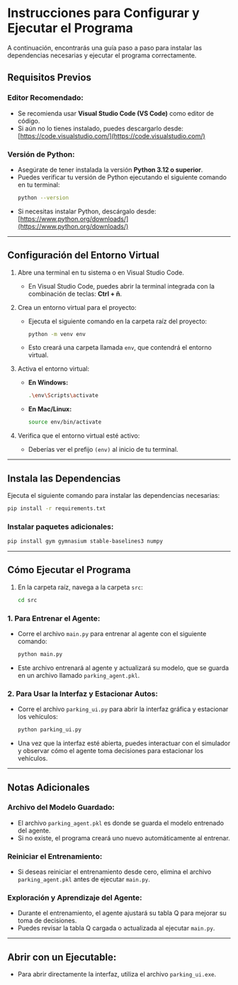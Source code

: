 # Instrucciones para Configurar y Ejecutar el Programa

A continuación, encontrarás una guía paso a paso para instalar las dependencias necesarias y ejecutar el programa correctamente.

## Requisitos Previos

### Editor Recomendado:
- Se recomienda usar **Visual Studio Code (VS Code)** como editor de código.
- Si aún no lo tienes instalado, puedes descargarlo desde: [https://code.visualstudio.com/](https://code.visualstudio.com/)

### Versión de Python:
- Asegúrate de tener instalada la versión **Python 3.12 o superior**.
- Puedes verificar tu versión de Python ejecutando el siguiente comando en tu terminal:
  ```bash
  python --version
  ```
- Si necesitas instalar Python, descárgalo desde: [https://www.python.org/downloads/](https://www.python.org/downloads/)

---

## Configuración del Entorno Virtual

1. Abre una terminal en tu sistema o en Visual Studio Code.
   - En Visual Studio Code, puedes abrir la terminal integrada con la combinación de teclas:
     **Ctrl + ñ**.

2. Crea un entorno virtual para el proyecto:
   - Ejecuta el siguiente comando en la carpeta raíz del proyecto:
     ```bash
     python -m venv env
     ```
   - Esto creará una carpeta llamada `env`, que contendrá el entorno virtual.

3. Activa el entorno virtual:
   - **En Windows:**
     ```bash
     .\env\Scripts\activate
     ```
   - **En Mac/Linux:**
     ```bash
     source env/bin/activate
     ```

4. Verifica que el entorno virtual esté activo:
   - Deberías ver el prefijo `(env)` al inicio de tu terminal.

---

## Instala las Dependencias

Ejecuta el siguiente comando para instalar las dependencias necesarias:
```bash
pip install -r requirements.txt
```

### Instalar paquetes adicionales:
```bash
pip install gym gymnasium stable-baselines3 numpy
```

---

## Cómo Ejecutar el Programa

1. En la carpeta raíz, navega a la carpeta `src`:
   ```bash
   cd src
   ```

### 1. Para Entrenar el Agente:
- Corre el archivo `main.py` para entrenar al agente con el siguiente comando:
  ```bash
  python main.py
  ```
- Este archivo entrenará al agente y actualizará su modelo, que se guarda en un archivo llamado `parking_agent.pkl`.

### 2. Para Usar la Interfaz y Estacionar Autos:
- Corre el archivo `parking_ui.py` para abrir la interfaz gráfica y estacionar los vehículos:
  ```bash
  python parking_ui.py
  ```
- Una vez que la interfaz esté abierta, puedes interactuar con el simulador y observar cómo el agente toma decisiones para estacionar los vehículos.

---

## Notas Adicionales

### Archivo del Modelo Guardado:
- El archivo `parking_agent.pkl` es donde se guarda el modelo entrenado del agente.
- Si no existe, el programa creará uno nuevo automáticamente al entrenar.

### Reiniciar el Entrenamiento:
- Si deseas reiniciar el entrenamiento desde cero, elimina el archivo `parking_agent.pkl` antes de ejecutar `main.py`.

### Exploración y Aprendizaje del Agente:
- Durante el entrenamiento, el agente ajustará su tabla Q para mejorar su toma de decisiones.
- Puedes revisar la tabla Q cargada o actualizada al ejecutar `main.py`.

---

## Abrir con un Ejecutable:
- Para abrir directamente la interfaz, utiliza el archivo `parking_ui.exe`.
